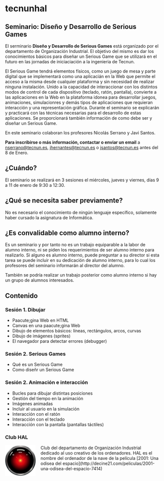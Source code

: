 # tecnunhal

## Seminario: Diseño y Desarrollo de Serious Games
El serminario **Diseño y Desarrollo de Serious Games** est&aacute; organizado por el departamento de Organizaci&oacute;n Industrial. El objetivo del mismo es dar los conocimientos b&aacute;sicos para diseñar un Serious Game que se utilizar&aacute; en el futuro en las jornadas de iniciaciaci&oacute;n a la ingenieria de Tecnun.

El Serious Game tendrá elementos f&iacute;sicos, como un juego de mesa y parte digital que se implementar&aacute; como una aplicaci&aacute;n en la Web que permite el acceso a la misma desde cualquier plataforma y sin necesidad de realizar ninguna instalaci&oacute;n. Unido a la capacidad de interaccionar con los distintos modos de control de cada dispositivo (teclado, rat&oacute;n, pantalla), convierte a las aplicaciones en la Web en la plataforma idonea para desarrollar juegos, animaciones, simulacionres y dem&aacute;s tipos de aplicaciones que requieran interacci&oacute;n y una representaci&oacute;n gr&aacute;fica. Durante el seminario se explicar&aacute;n y practicar&aacute; con las t&eacute;cnicas necesarias para el desarrollo de estas aplicaciones. Se proporcionar&aacute; tambi&eacute;n informaci&oacute;n de como debe ser y dise&ntilde;ar un Serious Game.

En este seminario colaboran los profesores Nicolás Serrano y Javi Santos.

**Para inscribirse o m&aacute;s información, contactar o enviar un email** a nserrano@tecnun.es, jhernantes@tecnun.es o jsantos@tecnun.es antes del 8 de Enero.

## ¿Cu&aacute;ndo?
El seminario se realizar&aacute; en 3 sesiones el mi&eacute;rcoles, jueves y viernes, días 9 a 11 de enero de 9:30 a 12:30.

## ¿Qué se necesita saber previamente?
No es necesario el conocimiento de ning&uacute;n lenguaje espec&iacute;fico, solamente haber cursado la asignatura de Inform&aacute;tica.

## ¿Es convalidable como alumno interno?
Es un seminario y por tanto no es un trabajo equiparable a la labor de alumno interno, ni se piden los requerimientos de ser alumno interno para realizarlo. Si alguno es alumno interno, puede preguntar a su director si esta tarea se puede incluir en su dedicación de alumno interno, para lo cual los profesores del seminario informarán al director del alumno.

Tambi&eacute;n se podr&iacute;a realizar un trabajo posterior como alumno interno si hay un grupo de alumnos interesados.

## Contenido
### Sesi&oacute;n 1. Dibujar
- Paacute;gina Web en HTML
- Canvas en una paacute;gina Web
- Dibujo de elementos b&aacute;sicos: l&iacute;neas, rect&aacute;ngulos, arcos, curvas
- Dibujo de imágenes (sprites)
- El navegador para detectar errores (debugger)

### Sesi&oacute;n 2. Serious Games
- Qu&eacute; es un Serious Game
- Como dise&ntilde;r un Serious Game

### Sesi&oacute;n 2. Animaci&oacute;n e interacci&oacute;n
- Bucles para dibujar distintas posiciones
- Gesti&oacute;n del tiempo en la animaci&oacute;n
- Im&aacute;genes animadas
- Incluir al usuario en la simulación
- Interacci&oacute;n con el ratón
- Interacci&oacute;n con el teclado
- Interacci&oacute;n con la pantalla (pantallas t&aacute;ctiles)

### Club HAL
<img src='images/HAL9000.svg' width='100px' style='float:left; padding-right: 1rem' />  
Club del departamento de Organizaci&oacute;n Industrial dedicado al uso creativo de los ordenadores.  
HAL es el nombre del ordenador de la nave de la película [2001: Una odisea del espacio](http://decine21.com/peliculas/2001-una-odisea-del-espacio-7414)
